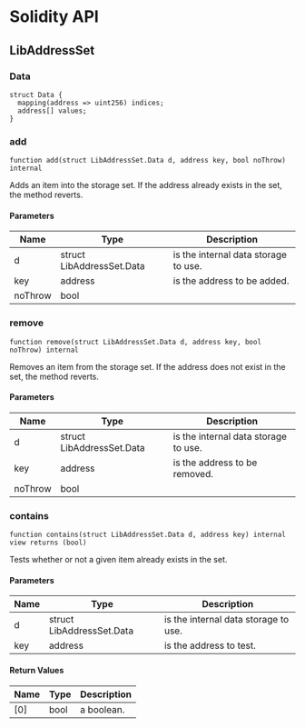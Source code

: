 # Solidity API

## LibAddressSet

### Data

```solidity
struct Data {
  mapping(address => uint256) indices;
  address[] values;
}
```

### add

```solidity
function add(struct LibAddressSet.Data d, address key, bool noThrow) internal
```

Adds an item into the storage set. If the address already exists in the set, the method reverts.

#### Parameters

| Name | Type | Description |
| ---- | ---- | ----------- |
| d | struct LibAddressSet.Data | is the internal data storage to use. |
| key | address | is the address to be added. |
| noThrow | bool |  |

### remove

```solidity
function remove(struct LibAddressSet.Data d, address key, bool noThrow) internal
```

Removes an item from the storage set. If the address does not exist in the set, the method reverts.

#### Parameters

| Name | Type | Description |
| ---- | ---- | ----------- |
| d | struct LibAddressSet.Data | is the internal data storage to use. |
| key | address | is the address to be removed. |
| noThrow | bool |  |

### contains

```solidity
function contains(struct LibAddressSet.Data d, address key) internal view returns (bool)
```

Tests whether or not a given item already exists in the set.

#### Parameters

| Name | Type | Description |
| ---- | ---- | ----------- |
| d | struct LibAddressSet.Data | is the internal data storage to use. |
| key | address | is the address to test. |

#### Return Values

| Name | Type | Description |
| ---- | ---- | ----------- |
| [0] | bool | a boolean. |

